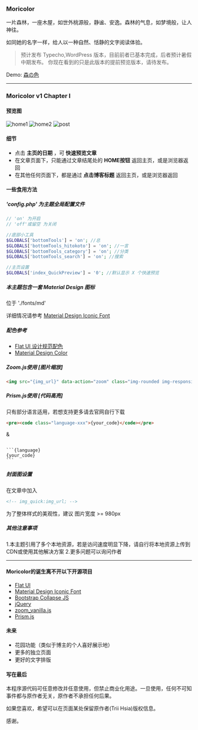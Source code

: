 ### Moricolor
一片森林，一座木屋，如世外桃源般，静谧、安逸。森林的气息，如梦境般，让人神往。

如同她的名字一样，给人以一种自然、恬静的文字阅读体验。

> 预计发布 Typecho,WordPress 版本，目前前者已基本完成，后者预计暑假中期发布。
> 你现在看到的只是此版本的提前预览版本，请待发布。

Demo: [森の色](https://yumoe.com/)

----------


### Moricolor v1 Chapter I

#### 预览图
![home1](https://dn-loliamp.qbox.me/image/blog/FireShot%20Capture%208%20-%20%E6%A3%AE%E3%81%AE%E8%89%B2%20-%20https___yumoe.com_.png)
![home2](https://dn-loliamp.qbox.me/image/blog/FireShot%20Capture%207%20-%20%E6%A3%AE%E3%81%AE%E8%89%B2%20-%20https___yumoe.com_.png)
![post](https://dn-loliamp.qbox.me/image/blog/FireShot%20Capture%209%20-%20Typecho%20Theme%20Moricolor%20-%20%E6%A3%AE%E4%B9%8B%E8%89%B2%20-%20%E6%A3%AE%E3%81%AE%E8%89%B2%20-%20https___yumoe.com_archives_moricolor.html%20%281%29.png)

#### 细节

 - 点击 **主页的日期** ，可 **快速预览文章**
 - 在文章页面下，只能通过文章结尾处的 **HOME按钮** 返回主页，或是浏览器返回
 - 在其他任何页面下，都是通过 **点击博客标题** 返回主页，或是浏览器返回

#### 一些食用方法

##### 'config.php' 为主题全局配置文件
``` php 
// 'on' 为开启
// 'off'或留空 为关闭

//底部小工具
$GLOBALS['bottomTools'] = 'on'; //总
$GLOBALS['bottomTools_hitokoto'] = 'on'; //一言
$GLOBALS['bottomTools_category'] = 'on'; //分类
$GLOBALS['bottomTools_search'] = 'on'; //搜索

//主页设置
$GLOBALS['index_QuickPreview'] = '0'; //默认显示 X 个快速预览
```

##### 本主题包含一套 Material Design 图标
位于 './fonts/md'

详细情况请参考 [Material Design Iconic Font][1]

##### 配色参考
 - [Flat UI 设计规范配色][2]
 - [Material Design Color][3]

##### Zoom.js使用 [图片缩放]
```html
<img src="{img_url}" data-action="zoom" class="img-rounded img-responsive">
```

##### Prism.js使用 [代码高亮]
只有部分语言适用，若想支持更多请去官网自行下载
```html
<pre><code class="language-xxx">{your_code}</code></pre>
```
&
<pre><code>
```{language}
{your_code}
```
</code></pre>


##### 封面图设置
在文章中加入
```html
<!-- img_quick:img_url; -->
```
为了整体样式的美观性，建议 图片宽度 >= 980px

##### 其他注意事项
1.本主题引用了多个本地资源，若是访问速度明显下降，请自行将本地资源上传到CDN或使用其他解决方案
2.更多问题可以询问作者

----------


#### Moricolor的诞生离不开以下开源项目

 - [Flat UI][5]
 - [Material Design Iconic Font][6]
 - [Bootstrap Collapse JS][7]
 - [jQuery][8]
 - [zoom_vanilla.js][9]
 - [Prism.js][10]

#### 未来

 - 花园功能（类似于博主的个人喜好展示地）
 - 更多的独立页面
 - 更好的文字排版

#### 写在最后

本程序源代码可任意修改并任意使用，但禁止商业化用途。一旦使用，任何不可知事件都与原作者无关，原作者不承担任何后果。

如果您喜欢，希望可以在页面某处保留原作者(Trii Hsia)版权信息。

感谢。


  [1]: http://zavoloklom.github.io/material-design-iconic-font/index.html
  [2]: http://www.bootcss.com/p/flat-ui/
  [3]: https://www.materialpalette.com/colors
  [4]: https://yumoe.com/usr/uploads/2017/05/624856042.png
  [5]: http://www.bootcss.com/p/flat-ui/
  [6]: https://github.com/zavoloklom/material-design-iconic-font
  [7]: http://v3.bootcss.com/javascript/#collapse
  [8]: http://jquery.com/
  [9]: https://github.com/spinningarrow/zoom-vanilla.js
  [10]: http://prismjs.com/